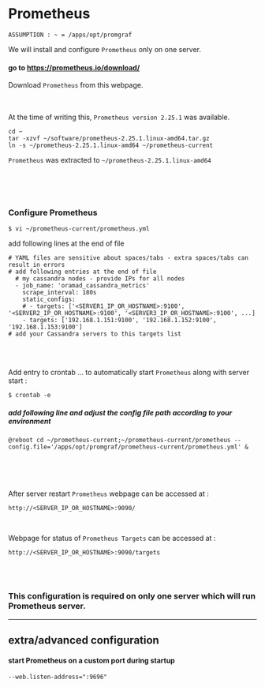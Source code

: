 # Prometheus

` ASSUMPTION : ~ = /apps/opt/promgraf `

We will install and configure ` Prometheus ` only on one server.

#### go to https://prometheus.io/download/

Download ` Prometheus ` from this webpage. <br><br><br>

At the time of writing this, ` Prometheus version 2.25.1 ` was available. <br>

```
cd ~
tar -xzvf ~/software/prometheus-2.25.1.linux-amd64.tar.gz
ln -s ~/prometheus-2.25.1.linux-amd64 ~/prometheus-current
```

` Prometheus ` was extracted to ` ~/prometheus-2.25.1.linux-amd64 `

<br><br><br>

### Configure Prometheus

```
$ vi ~/prometheus-current/prometheus.yml
```
add following lines at the end of file
```
# YAML files are sensitive about spaces/tabs - extra spaces/tabs can result in errors
# add following entries at the end of file
  # my cassandra nodes - provide IPs for all nodes
  - job_name: 'oramad_cassandra_metrics'
    scrape_interval: 180s
    static_configs:
    # - targets: ['<SERVER1_IP_OR_HOSTNAME>:9100', '<SERVER2_IP_OR_HOSTNAME>:9100', '<SERVER3_IP_OR_HOSTNAME>:9100', ...]
    - targets: ['192.168.1.151:9100', '192.168.1.152:9100', '192.168.1.153:9100']
# add your Cassandra servers to this targets list
```

<br><br>

Add entry to crontab ... to automatically start ` Prometheus ` along with server start :

```
$ crontab -e
```

##### add following line and adjust the config file path according to your environment

```
@reboot	cd ~/prometheus-current;~/prometheus-current/prometheus --config.file='/apps/opt/promgraf/prometheus-current/prometheus.yml' &
```

<br><br><br>

After server restart ` Prometheus ` webpage can be accessed at :

```
http://<SERVER_IP_OR_HOSTNAME>:9090/
```

<br>

Webpage for status of ` Prometheus Targets ` can be accessed at :

```
http://<SERVER_IP_OR_HOSTNAME>:9090/targets
```

<br><br>

### This configuration is required on only one server which will run Prometheus server.

<hr>

## extra/advanced configuration

#### start Prometheus on a custom port during startup
```
--web.listen-address=":9696"
```

